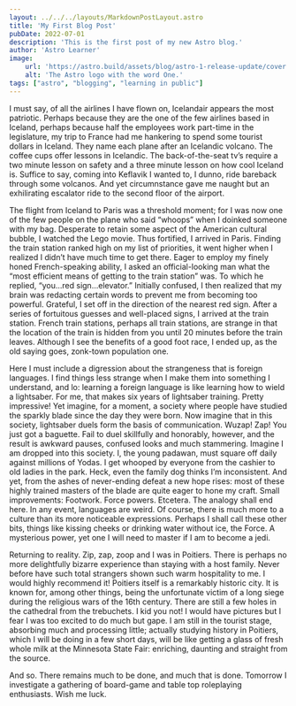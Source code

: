```yaml
---
layout: ../../../layouts/MarkdownPostLayout.astro
title: 'My First Blog Post'
pubDate: 2022-07-01
description: 'This is the first post of my new Astro blog.'
author: 'Astro Learner'
image:
    url: 'https://astro.build/assets/blog/astro-1-release-update/cover.jpeg' 
    alt: 'The Astro logo with the word One.'
tags: ["astro", "blogging", "learning in public"]
---
```


I must say, of all the airlines I have flown on, Icelandair appears the most patriotic. Perhaps because they are the one of the few airlines based in Iceland, perhaps because half the employees work part-time in the legislature, my trip to France had me hankering to spend some tourist dollars in Iceland. They name each plane after an Icelandic volcano. The coffee cups offer lessons in Icelandic. The back-of-the-seat tv’s require a two minute lesson on safety and a three minute lesson on how cool Iceland is. Suffice to say, coming into Keflavik I wanted to, I dunno, ride bareback through some volcanos. And yet circumnstance gave me naught but an exhilirating escalator ride to the second floor of the airport.

The flight from Iceland to Paris was a threshold moment; for I was now one of the few people on the plane who said “whoops” when I doinked someone with my bag. Desperate to retain some aspect of the American cultural bubble, I watched the Lego movie. Thus fortified, I arrived in Paris. Finding the train station ranked high on my list of priorities, it went higher when I realized I didn’t have much time to get there. Eager to employ my finely honed French-speaking ability, I asked an official-looking man what the “most efficient means of getting to the train station” was. To which he replied, “you…red sign…elevator.” Initially confused, I then realized that my brain was redacting certain words to prevent me from becoming too powerful. Grateful, I set off in the direction of the nearest red sign. After a series of fortuitous guesses and well-placed signs, I arrived at the train station. French train stations, perhaps all train stations, are strange in that the location of the train is hidden from you until 20 minutes before the train leaves. Although I see the benefits of a good foot race, I ended up, as the old saying goes, zonk-town population one.

Here I must include a digression about the strangeness that is foreign languages. I find things less strange when I make them into something I understand, and lo: learning a foreign language is like learning how to wield a lightsaber. For me, that makes six years of lightsaber training. Pretty impressive! Yet imagine, for a moment, a society where people have studied the sparkly blade since the day they were born. Now imagine that in this society, lightsaber duels form the basis of communication. Wuzap! Zap! You just got a baguette. Fail to duel skillfully and honorably, however, and the result is awkward pauses, confused looks and much stammering. Imagine I am dropped into this society. I, the young padawan, must square off daily against millions of Yodas. I get whooped by everyone from the cashier to old ladies in the park. Heck, even the family dog thinks I’m inconsistent. And yet, from the ashes of never-ending defeat a new hope rises: most of these highly trained masters of the blade are quite eager to hone my craft. Small improvements: Footwork. Force powers. Etcetera. The analogy shall end here. In any event, languages are weird. Of course, there is much more to a culture than its more noticeable expressions. Perhaps I shall call these other bits, things like kissing cheeks or drinking water without ice, the Force. A mysterious power, yet one I will need to master if I am to become a jedi.

Returning to reality. Zip, zap, zoop and I was in Poitiers. There is perhaps no more delightfully bizarre experience than staying with a host family. Never before have such total strangers shown such warm hospitality to me. I would highly recommend it! Poitiers itself is a remarkably historic city. It is known for, among other things, being the unfortunate victim of a long siege during the religious wars of the 16th century. There are still a few holes in the cathedral from the trebuchets. I kid you not! I would have pictures but I fear I was too excited to do much but gape. I am still in the tourist stage, absorbing much and processing little; actually studying history in Poitiers, which I will be doing in a few short days, will be like getting a glass of fresh whole milk at the Minnesota State Fair: enriching, daunting and straight from the source.

And so. There remains much to be done, and much that is done. Tomorrow I investigate a gathering of board-game and table top roleplaying enthusiasts. Wish me luck. 